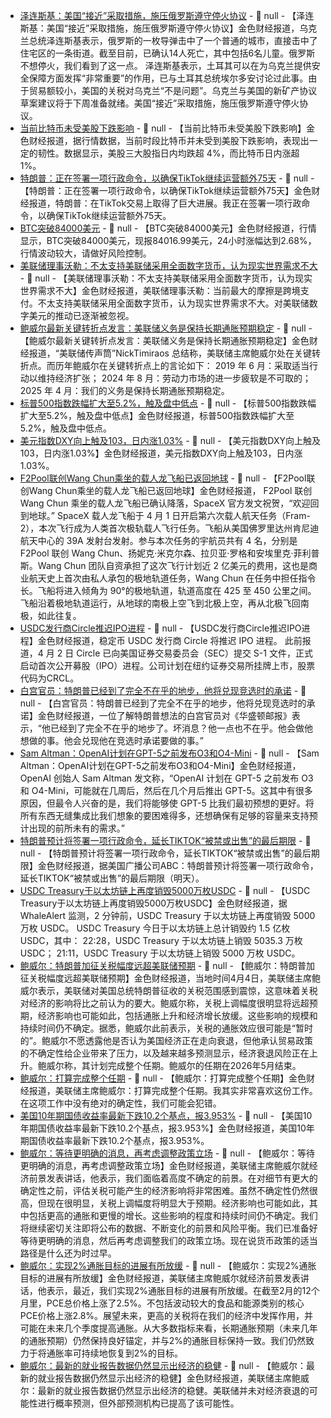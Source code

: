 - [泽连斯基：美国“接近”采取措施，施压俄罗斯遵守停火协议](https://flash.jin10.com/detail/20250405013134765800) - 📰 null - 【泽连斯基：美国“接近”采取措施，施压俄罗斯遵守停火协议】金色财经报道，乌克兰总统泽连斯基表示，俄罗斯的一枚导弹击中了一个普通的城市，直接击中了住宅区的一条街道。截至目前，已确认14人死亡，其中包括6名儿童。俄罗斯不想停火，我们看到了这一点。 
泽连斯基表示，土耳其可以在为乌克兰提供安全保障方面发挥“非常重要”的作用，已与土耳其总统埃尔多安讨论过此事。由于贸易额较小，美国的关税对乌克兰“不是问题”。乌克兰与美国的新矿产协议草案建议将于下周准备就绪。美国“接近”采取措施，施压俄罗斯遵守停火协议。
- [当前比特币未受美股下跌影响]() - 📰 null - 【当前比特币未受美股下跌影响】金色财经报道，据行情数据，当前时段比特币并未受到美股下跌影响，表现出一定的韧性。数据显示，美股三大股指日内均跌超 4%，而比特币日内涨超  1%。
- [特朗普：正在签署一项行政命令，以确保TikTok继续运营额外75天](https://flash.jin10.com/detail/20250405013623031800) - 📰 null - 【特朗普：正在签署一项行政命令，以确保TikTok继续运营额外75天】金色财经报道，特朗普：在TikTok交易上取得了巨大进展。我正在签署一项行政命令，以确保TikTok继续运营额外75天。
- [BTC突破84000美元]() - 📰 null - 【BTC突破84000美元】金色财经报道，行情显示，BTC突破84000美元，现报84016.99美元，24小时涨幅达到2.68%，行情波动较大，请做好风险控制。
- [美联储理事沃勒：不太支持美联储采用全面数字货币，认为现实世界需求不大](https://flash.jin10.com/detail/20250405011648563800) - 📰 null - 【美联储理事沃勒：不太支持美联储采用全面数字货币，认为现实世界需求不大】金色财经报道，美联储理事沃勒：当前最大的摩擦是跨境支付。不太支持美联储采用全面数字货币，认为现实世界需求不大。对美联储数字美元的推动已逐渐被忽视。
- [鲍威尔最新关键转折点发言：美联储义务是保持长期通胀预期稳定](https://x.com/NickTimiraos/status/1908184614083965288) - 📰 null - 【鲍威尔最新关键转折点发言：美联储义务是保持长期通胀预期稳定】金色财经报道，“美联储传声筒”NickTimiraos 总结称，美联储主席鲍威尔处在关键转折点。而历年鲍威尔在关键转折点上的言论如下： 
2019 年 6 月：采取适当行动以维持经济扩张； 
2024 年 8 月：劳动力市场的进一步疲软是不可取的； 
2025 年 4 月：我们的义务是保持长期通胀预期稳定。
- [标普500指数跌幅扩大至5.2%，触及盘中低点]() - 📰 null - 【标普500指数跌幅扩大至5.2%，触及盘中低点】金色财经报道，标普500指数跌幅扩大至5.2%，触及盘中低点。
- [美元指数DXY向上触及103，日内涨1.03%]() - 📰 null - 【美元指数DXY向上触及103，日内涨1.03%】金色财经报道，美元指数DXY向上触及103，日内涨1.03%。
- [F2Pool联创Wang Chun乘坐的载人龙飞船已返回地球](https://x.com/SpaceX/status/1908193543211876784) - 📰 null - 【F2Pool联创Wang Chun乘坐的载人龙飞船已返回地球】金色财经报道， F2Pool 联创 Wang Chun 乘坐的载人龙飞船已确认降落，SpaceX 官方发文祝贺，“欢迎回到地球。” 
SpaceX 载人龙飞船于 4 月 1 日开启第六次载人航天任务（Fram-2），本次飞行成为人类首次极轨载人飞行任务。飞船从美国佛罗里达州肯尼迪航天中心的 39A 发射台发射。参与本次任务的宇航员共有 4 名，分别是 F2Pool 联创 Wang Chun、扬妮克·米克尔森、拉贝亚·罗格和安埃里克·菲利普斯。Wang Chun 团队自资承担了这次飞行计划近 2 亿美元的费用，这也是商业航天史上首次由私人承包的极地轨道任务，Wang Chun 在任务中担任指令长。飞船将进入倾角为 90°的极地轨道，轨道高度在 425 至 450 公里之间。飞船沿着极地轨道运行，从地球的南极上空飞到北极上空，再从北极飞回南极，如此往复。
- [USDC发行商Circle推迟IPO进程](https://twitter.com/zoomerfied/status/1908197840574148868) - 📰 null - 【USDC发行商Circle推迟IPO进程】金色财经报道，稳定币 USDC 发行商 Circle 将推迟 IPO 进程。 
此前报道，4 月 2 日 Circle 已向美国证券交易委员会（SEC）提交 S-1 文件，正式启动首次公开募股（IPO）进程。公司计划在纽约证券交易所挂牌上市，股票代码为CRCL。
- [白宫官员：特朗普已经到了完全不在乎的地步，他将兑现竞选时的承诺](https://x.com/tier10k/status/1908197702187282903) - 📰 null - 【白宫官员：特朗普已经到了完全不在乎的地步，他将兑现竞选时的承诺】金色财经报道，一位了解特朗普想法的白宫官员对《华盛顿邮报》表示，“他已经到了完全不在乎的地步了。坏消息？他一点也不在乎。他会做他想做的事。他会兑现他在竞选时承诺要做的事。”
- [Sam Altman：OpenAI计划在GPT-5之前发布O3和O4-Mini](https://x.com/sama/status/1908167621624856998) - 📰 null - 【Sam Altman：OpenAI计划在GPT-5之前发布O3和O4-Mini】金色财经报道，OpenAI 创始人 Sam Altman 发文称，“OpenAI 计划在 GPT-5 之前发布 O3 和 O4-Mini，可能就在几周后，然后在几个月后推出 GPT-5。这其中有很多原因，但最令人兴奋的是，我们将能够使 GPT-5 比我们最初预想的更好。将所有东西无缝集成比我们想象的要困难得多，还想确保有足够的容量来支持预计出现的前所未有的需求。”
- [特朗普预计将签署一项行政命令，延长TIKTOK“被禁或出售”的最后期限](https://flash.jin10.com/detail/20250405005640897800) - 📰 null - 【特朗普预计将签署一项行政命令，延长TIKTOK“被禁或出售”的最后期限】金色财经报道，据美国广播公司ABC：特朗普预计将签署一项行政命令，延长TIKTOK“被禁或出售”的最后期限（明天）。
- [USDC Treasury于以太坊链上再度销毁5000万枚USDC](https://whale-alert.io/transaction/ethereum/0xfe7004ea01afa86c8fc720ce176dcdbf0c73b12d043a12063c1d42dd2e24bf24) - 📰 null - 【USDC Treasury于以太坊链上再度销毁5000万枚USDC】金色财经报道，据 WhaleAlert 监测，2 分钟前，USDC Treasury 于以太坊链上再度销毁 5000 万枚 USDC。 
USDC Treasury 今日于以太坊链上总计销毁约 1.5 亿枚 USDC，其中： 
22:28，USDC Treasury 于以太坊链上销毁 5035.3 万枚 USDC； 
21:11，USDC Treasury 于以太坊链上销毁 5000 万枚 USDC。
- [鲍威尔：特朗普加征关税幅度远超美联储预期](https://flash.jin10.com/detail/20250405002308162800) - 📰 null - 【鲍威尔：特朗普加征关税幅度远超美联储预期】金色财经报道，当地时间4月4日，美联储主席鲍威尔表示，美联储对美国总统特朗普征收的关税范围感到震惊，这意味着关税对经济的影响将比之前认为的要大。鲍威尔称，关税上调幅度很明显将远超预期，经济影响也可能如此，包括通胀上升和经济增长放缓。这些影响的规模和持续时间仍不确定。据悉，鲍威尔此前表示，关税的通胀效应很可能是“暂时的”。鲍威尔不愿透露他是否认为美国经济正在走向衰退，但他承认贸易政策的不确定性给企业带来了压力，以及越来越多预测显示，经济衰退风险正在上升。鲍威尔称，其计划完成整个任期。鲍威尔的任期在2026年5月结束。
- [鲍威尔：打算完成整个任期](https://flash.jin10.com/detail/20250404235538222800) - 📰 null - 【鲍威尔：打算完成整个任期】金色财经报道，美联储主席鲍威尔：打算完成整个任期。我其实非常喜欢这份工作。在这项工作中没有绝对的确定性，我们可能会犯错。
- [美国10年期国债收益率最新下跌10.2个基点，报3.953%]() - 📰 null - 【美国10年期国债收益率最新下跌10.2个基点，报3.953%】金色财经报道，美国10年期国债收益率最新下跌10.2个基点，报3.953%。
- [鲍威尔：等待更明确的消息，再考虑调整政策立场](https://flash.jin10.com/detail/20250404234325806800) - 📰 null - 【鲍威尔：等待更明确的消息，再考虑调整政策立场】金色财经报道，美联储主席鲍威尔就经济前景发表讲话，他表示，我们面临着高度不确定的前景。在对细节有更大的确定性之前，评估关税可能产生的经济影响将非常困难。虽然不确定性仍然很高，但现在很明显，关税上调幅度将明显大于预期。经济影响也可能如此，其中包括更高的通胀和更慢的增长。这些影响的程度和持续时间仍不确定。我们将继续密切关注即将公布的数据、不断变化的前景和风险平衡。我们已准备好等待更明确的消息，然后再考虑调整我们的政策立场。现在说货币政策的适当路径是什么还为时过早。
- [鲍威尔：实现2%通胀目标的进展有所放缓](https://flash.jin10.com/detail/20250404234325080800) - 📰 null - 【鲍威尔：实现2%通胀目标的进展有所放缓】金色财经报道，美联储主席鲍威尔就经济前景发表讲话，他表示，最近，我们实现2%通胀目标的进展有所放缓。在截至2月的12个月里，PCE总价格上涨了2.5%。不包括波动较大的食品和能源类别的核心PCE价格上涨2.8%。展望未来，更高的关税将在我们的经济中发挥作用，并可能在未来几个季度提高通胀。从大多数指标来看，长期通胀预期（未来几年的通胀预期）仍然保持良好锚定，并与2%的通胀目标保持一致。我们仍然致力于将通胀率可持续地恢复到2%的目标。
- [鲍威尔：最新的就业报告数据仍然显示出经济的稳健](https://flash.jin10.com/detail/20250404233708445800) - 📰 null - 【鲍威尔：最新的就业报告数据仍然显示出经济的稳健】金色财经报道，美联储主席鲍威尔：最新的就业报告数据仍然显示出经济的稳健。美联储并未对经济衰退的可能性进行概率预测，但外部预测机构已提高了该可能性。
